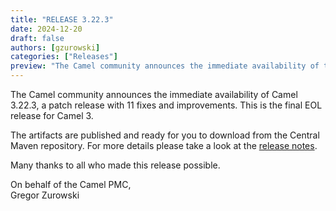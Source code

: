 ```yaml
---
title: "RELEASE 3.22.3"
date: 2024-12-20
draft: false
authors: [gzurowski]
categories: ["Releases"]
preview: "The Camel community announces the immediate availability of the new Camel 3.22.3 LTS release"
---
```


The Camel community announces the immediate availability of Camel 3.22.3, a patch release with 11 fixes and improvements. This is the final EOL release for Camel 3.

The artifacts are published and ready for you to download from the Central Maven repository. For more details please take a look at the [release notes](/releases/release-3.22.3/).

Many thanks to all who made this release possible.

On behalf of the Camel PMC,  
Gregor Zurowski
